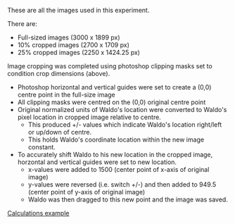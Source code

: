 
These are all the images used in this experiment.

There are:
* Full-sized images (3000 x 1899 px)
* 10% cropped images (2700 x 1709 px)
* 25% cropped images (2250 x 1424.25 px)

Image cropping was completed using photoshop clipping masks set to condition crop dimensions (above).
* Photoshop horizontal and vertical guides were set to create a (0,0) centre point in the full-size image
* All clipping masks were centred on the (0,0) original centre point
* Original normalized units of Waldo's location were converted to Waldo's pixel location in cropped image relative to centre.
  *  This produced +/- values which indicate Waldo's location right/left or up/down of centre.   
  *  This holds Waldo's coordinate location within the new image constant.
* To accurately shift Waldo to his new location in the cropped image, horzontal and vertical guides were set to new location.
  *  x-values were added to 1500 (center point of x-axis of original image)
  *  y-values were reversed (i.e. switch +/-) and then added to 949.5 (center point of y-axis of original image)
  *  Waldo was then dragged to this new point and the image was saved.

[Calculations example]()
